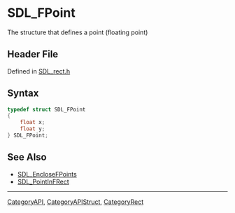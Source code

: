 # SDL_FPoint

The structure that defines a point (floating point)

## Header File

Defined in [SDL_rect.h](https://github.com/libsdl-org/SDL/blob/SDL2/include/SDL_rect.h)

## Syntax

```c
typedef struct SDL_FPoint
{
    float x;
    float y;
} SDL_FPoint;
```

## See Also

- [SDL_EncloseFPoints](SDL_EncloseFPoints)
- [SDL_PointInFRect](SDL_PointInFRect)

----
[CategoryAPI](CategoryAPI), [CategoryAPIStruct](CategoryAPIStruct), [CategoryRect](CategoryRect)

